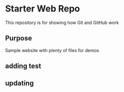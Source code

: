 # Starter Web Repo

This repository is for showing how Git and GitHub work

## Purpose

Sample website with plenty of files for demos

## adding test 

## updating
